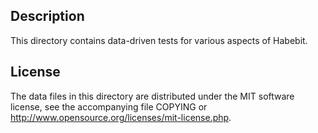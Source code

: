 Description
------------

This directory contains data-driven tests for various aspects of Habebit.

License
--------

The data files in this directory are distributed under the MIT software
license, see the accompanying file COPYING or
http://www.opensource.org/licenses/mit-license.php.

